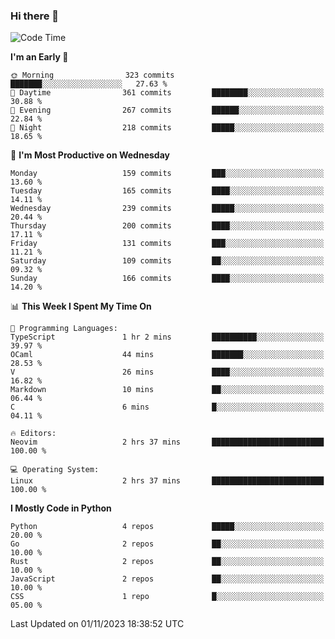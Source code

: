 ### Hi there 👋
<!--START_SECTION:waka-->
![Code Time](http://img.shields.io/badge/Code%20Time-193%20hrs%2053%20mins-blue)

**I'm an Early 🐤** 

```text
🌞 Morning                323 commits         ███████░░░░░░░░░░░░░░░░░░   27.63 % 
🌆 Daytime                361 commits         ████████░░░░░░░░░░░░░░░░░   30.88 % 
🌃 Evening                267 commits         ██████░░░░░░░░░░░░░░░░░░░   22.84 % 
🌙 Night                  218 commits         █████░░░░░░░░░░░░░░░░░░░░   18.65 % 
```
📅 **I'm Most Productive on Wednesday** 

```text
Monday                   159 commits         ███░░░░░░░░░░░░░░░░░░░░░░   13.60 % 
Tuesday                  165 commits         ████░░░░░░░░░░░░░░░░░░░░░   14.11 % 
Wednesday                239 commits         █████░░░░░░░░░░░░░░░░░░░░   20.44 % 
Thursday                 200 commits         ████░░░░░░░░░░░░░░░░░░░░░   17.11 % 
Friday                   131 commits         ███░░░░░░░░░░░░░░░░░░░░░░   11.21 % 
Saturday                 109 commits         ██░░░░░░░░░░░░░░░░░░░░░░░   09.32 % 
Sunday                   166 commits         ████░░░░░░░░░░░░░░░░░░░░░   14.20 % 
```


📊 **This Week I Spent My Time On** 

```text
💬 Programming Languages: 
TypeScript               1 hr 2 mins         ██████████░░░░░░░░░░░░░░░   39.97 % 
OCaml                    44 mins             ███████░░░░░░░░░░░░░░░░░░   28.53 % 
V                        26 mins             ████░░░░░░░░░░░░░░░░░░░░░   16.82 % 
Markdown                 10 mins             ██░░░░░░░░░░░░░░░░░░░░░░░   06.44 % 
C                        6 mins              █░░░░░░░░░░░░░░░░░░░░░░░░   04.11 % 

🔥 Editors: 
Neovim                   2 hrs 37 mins       █████████████████████████   100.00 % 

💻 Operating System: 
Linux                    2 hrs 37 mins       █████████████████████████   100.00 % 
```

**I Mostly Code in Python** 

```text
Python                   4 repos             █████░░░░░░░░░░░░░░░░░░░░   20.00 % 
Go                       2 repos             ██░░░░░░░░░░░░░░░░░░░░░░░   10.00 % 
Rust                     2 repos             ██░░░░░░░░░░░░░░░░░░░░░░░   10.00 % 
JavaScript               2 repos             ██░░░░░░░░░░░░░░░░░░░░░░░   10.00 % 
CSS                      1 repo              █░░░░░░░░░░░░░░░░░░░░░░░░   05.00 % 
```




 Last Updated on 01/11/2023 18:38:52 UTC
<!--END_SECTION:waka-->

<!--
**YoganshSharma/YoganshSharma** is a ✨ _special_ ✨ repository because its `README.md` (this file) appears on your GitHub profile.

Here are some ideas to get you started:

- 🔭 I’m currently working on ...
- 🌱 I’m currently learning ...
- 👯 I’m looking to collaborate on ...
- 🤔 I’m looking for help with ...
- 💬 Ask me about ...
- 📫 How to reach me: ...
- 😄 Pronouns: ...
- ⚡ Fun fact: ...
-->
